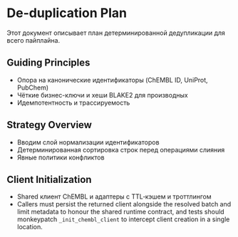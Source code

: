 # De-duplication Plan
Этот документ описывает план детерминированной дедупликации для всего пайплайна.

## Guiding Principles
- Опора на канонические идентификаторы (ChEMBL ID, UniProt, PubChem)
- Чёткие бизнес-ключи и хеши BLAKE2 для производных
- Идемпотентность и трассируемость

## Strategy Overview
- Вводим слой нормализации идентификаторов
- Детерминированная сортировка строк перед операциями слияния
- Явные политики конфликтов

## Client Initialization
- Shared клиент ChEMBL и адаптеры с TTL‑кэшем и троттлингом
- Callers must persist the returned client alongside the resolved batch and
  limit metadata to honour the shared runtime contract, and tests should
  monkeypatch `_init_chembl_client` to intercept client creation in a single
  location.
